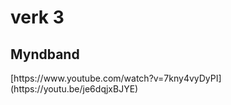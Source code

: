 <h1>verk 3</h1>

<h2>Myndband</h2>
[https://www.youtube.com/watch?v=7kny4vyDyPI](https://youtu.be/je6dqjxBJYE)<br>

